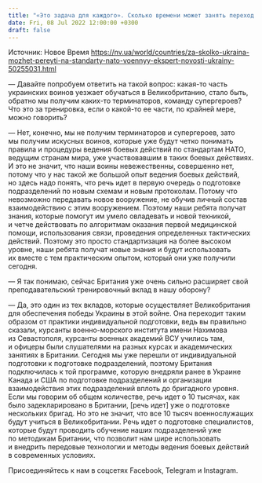 ```yaml
---
title: "«Это задача для каждого». Сколько времени может занять переход Украины на стандарты НАТО — интервью с экспертом"
date: Fri, 08 Jul 2022 12:00:00 +0300
draft: false
---
```

Источник: Новое Время https://nv.ua/world/countries/za-skolko-ukraina-mozhet-pereyti-na-standarty-nato-voennyy-ekspert-novosti-ukrainy-50255031.html


— Давайте попробуем ответить на такой вопрос: какая-то часть украинских воинов уезжает обучаться в Великобританию, стало быть, обратно мы получим каких-то терминаторов, команду супергероев? Что это за тренировка, если о какой-то ее части, по крайней мере, можно говорить?

— Нет, конечно, мы не получим терминаторов и супергероев, зато мы получим искусных воинов, которые уже будут четко понимать правила и процедуры ведения боевых действий по стандартам НАТО, ведущим странам мира, уже участвовавшим в таких боевых действиях. И это не значит, что наши воины невежественны, совершенно нет, потому что у нас такой же большой опыт ведения боевых действий, но здесь надо понять, что речь идет в первую очередь о подготовке подразделений по новым схемам и новым протоколам. Потому что невозможно передавать новое вооружение, не обучив личный состав взаимодействию с этим вооружением. Поэтому наши ребята получат знания, которые помогут им умело овладевать и новой техникой, и четче действовать по алгоритмам оказания первой медицинской помощи, использования связи, проведения определенных тактических действий. Поэтому это просто стандартизация на более высоком уровне, наши ребята получат новые знания и будут использовать их вместе с тем практическим опытом, который они уже получили сегодня.

— Я так понимаю, сейчас Британия уже очень сильно расширяет свой преподавательский тренировочный вклад в нашу оборону?

— Да, это один из тех вкладов, которые осуществляет Великобритания для обеспечения победы Украины в этой войне. Она переходит таким образом от практики индивидуальной подготовки, ведь вы правильно сказали, курсанты военно-морского института имени Нахимова из Севастополя, курсанты военных академий ВСУ учились там, и офицеры были слушателями на разных курсах и академических занятиях в Британии. Сегодня мы уже перешли от индивидуальной подготовки к подготовке подразделений, поэтому Британия подключилась к той программе, которую внедряли ранее в Украине Канада и США по подготовке подразделений и организации взаимодействия этих подразделений вплоть до бригадного уровня. Если мы говорим об общем количестве, речь идет о 10 тысячах, как было задекларировано в Британии, [речь идет] уже о подготовке нескольких бригад. Но это не значит, что все 10 тысяч военнослужащих будут учиться в Великобритании. Речь идет о подготовке специалистов, которые будут проводить обучение наших подразделений уже по методикам Британии, что позволит нам шире использовать и внедрить передовые технологии и методы ведения боевых действий в современных условиях.

Присоединяйтесь к нам в соцсетях Facebook, Telegram и Instagram.
